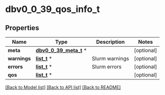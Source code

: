 # dbv0_0_39_qos_info_t

## Properties
Name | Type | Description | Notes
------------ | ------------- | ------------- | -------------
**meta** | [**dbv0_0_39_meta_t**](dbv0_0_39_meta.md) \* |  | [optional] 
**warnings** | [**list_t**](dbv0_0_39_warning.md) \* | Slurm warnings | [optional] 
**errors** | [**list_t**](dbv0_0_39_error.md) \* | Slurm errors | [optional] 
**qos** | [**list_t**](v0_0_39_qos.md) \* |  | [optional] 

[[Back to Model list]](../README.md#documentation-for-models) [[Back to API list]](../README.md#documentation-for-api-endpoints) [[Back to README]](../README.md)


